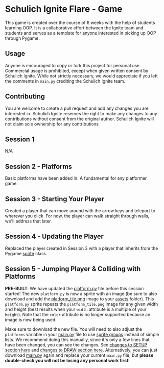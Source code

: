 # Schulich Ignite Flare - Game
This game is created over the course of 8 weeks with the help of students learning OOP. It is a collaborative effort between the Ignite team and students and serves as a template for anyone interested in picking up OOP through Pygame.

## Usage
Anyone is encouraged to copy or fork this project for personal use. Commercial usage is prohibited, except when given written consent by Schulich Ignite. While not strictly necessary, we would appreciate if you left the comments in `main.py` crediting the Schulich Ignite team.

## Contributing
You are welcome to create a pull request and add any changes you are interested in. Schulich Ignite reserves the right to make any changes to any contributions without consent from the original author. Schulich Ignite will not claim sole ownership for any contributions.

## Session 1
N/A

## Session 2 - Platforms
Basic platforms have been added in. A fundamental for any platformer game.

## Session 3 - Starting Your Player
Created a player that can move around with the arrow keys and teleport to wherever you click.
For now, the player can walk straight through walls, we'll address that later.

## Session 4 - Updating the Player
Replaced the player created in Session 3 with a player that inherits from the Pygame [sprite](https://www.pygame.org/docs/ref/sprite.html#pygame.sprite.Sprite) class.

## Session 5 - Jumping Player & Colliding with Platforms
**PRE-BUILT**: We have updated the [platform.py](platform.py) file before this session started! The new `platform.py` is now a sprite with an image (be sure to also download and add the [platform_tile.png](assets/platform_tile.png) image to your [assets](assets) folder). This `platform.py` sprite repeats the `platform_tile.png` image for any given width and height (best results when your `width` attribute is a multiple of your `height`). Note that the `color` attribute is no longer supported because an image is now being used.

Make sure to download the new file. You will need to also adjust the `platforms` variable in your [main.py](main.py) file to use [sprite groups](https://www.pygame.org/docs/ref/sprite.html#pygame.sprite.Group) instead of simple lists. We recommend doing this manually, since it's only a few lines that have been changed, you can see the changes. See [changes to SETUP section here](https://github.com/Schulich-Ignite/flare/pull/15/files#diff-b1e8d3adfde20e6d1ec6a75976923fefcf1105bd0ac301404adba2bf76b59557R28-R38) and [changes to DRAW section here](https://github.com/Schulich-Ignite/flare/pull/15/files#diff-b1e8d3adfde20e6d1ec6a75976923fefcf1105bd0ac301404adba2bf76b59557R86). Alternatively, you can just download [main.py](main.py) again and replace your current `main.py` file, but **please double-check you will not be losing any personal work first**!
